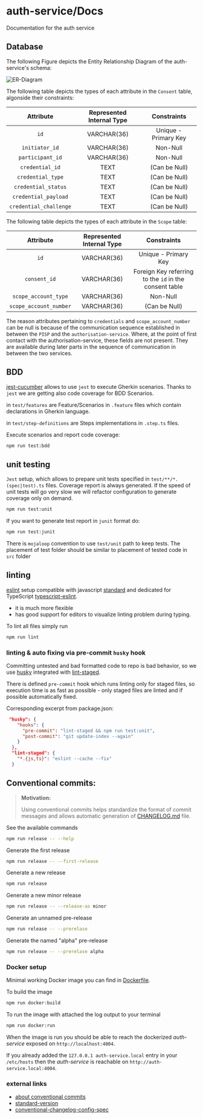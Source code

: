 # auth-service/Docs

Documentation for the auth service
## Database

The following Figure depicts the Entity Relationship Diagram of the auth-service's schema:

![ER-Diagram](http://www.plantuml.com/plantuml/proxy?cache=no&src=https://raw.githubusercontent.com/spikerheado1234/auth-service/master/docs/ErDiagram.puml)

The following table depicts the types of each attribute in the `Consent` table, algonside their constraints:

|Attribute| Represented Internal Type | Constraints|
|:---------:|:---------------------------:|:------------:|
|`id`|VARCHAR(36)|Unique - Primary Key|
|`initiator_id`|VARCHAR(36)|Non-Null|
|`participant_id`|VARCHAR(36)|Non-Null|
|`credential_id`|TEXT|(Can be Null)|
|`credential_type`|TEXT|(Can be Null)|
|`credential_status`|TEXT|(Can be Null)|
|`credential_payload`|TEXT|(Can be Null)|
|`credential_challenge`|TEXT|(Can be Null)|

The following table depicts the types of each attribute in the `Scope` table:

|Attribute| Represented Internal Type | Constraints|
|:---------:|:---------------------------:|:------------:|
|`id`|VARCHAR(36)|Unique - Primary Key|
|`consent_id`|VARCHAR(36)|Foreign Key referring to the `id` in the consent table|
|`scope_account_type`|VARCHAR(36)|Non-Null|
|`scope_account_number`|VARCHAR(36)|(Can be Null)|

The reason attributes pertaining to `credentials` and `scope_account_number` can be null is because of the communication sequence established in between the `PISP` and the `authorisation-service`. Where, at the point of first contact with the authorisation-service, these fields are not present. They are available during later parts in the sequence of communication in between the two services.

## BDD

[jest-cucumber](https://github.com/bencompton/jest-cucumber) allows to use `jest` to execute Gherkin scenarios. Thanks to `jest` we are getting also code coverage for BDD Scenarios.

in `test/features` are Feature/Scenarios in `.feature` files which contain declarations in Gherkin language.

in `test/step-definitions` are Steps implementations in `.step.ts` files.

Execute scenarios and report code coverage:
```bash
npm run test:bdd
```

## unit testing

`Jest` setup, which allows to prepare unit tests specified in `test/**/*.(spec|test).ts` files. Coverage report is always generated. If the speed of unit tests will go very slow we will refactor configuration to generate coverage only on demand.

```bash
npm run test:unit
```

If you want to generate test report in `junit` format do:
```bash
npm run test:junit
```

There is `mojaloop` convention to use `test/unit` path to keep tests. The placement of test folder should be similar to placement of tested code in `src` folder

## linting

[eslint]() setup compatible with javascript [standard](https://standardjs.com/) and dedicated for TypeScript [typescript-eslint](https://github.com/typescript-eslint/typescript-eslint).
  - it is much more flexible
  - has good support for editors to visualize linting problem during typing.

To lint all files simply run
```bash
npm run lint
```

### linting & auto fixing via pre-commit `husky` hook
Committing untested and bad formatted code to repo is bad behavior, so we use [husky](https://www.npmjs.com/package/husky) integrated with [lint-staged](https://www.npmjs.com/package/lint-staged). 

There is defined `pre-commit` hook which runs linting only for staged files, so execution time is as fast as possible - only staged files are linted and if possible automatically fixed.

Corresponding excerpt from package.json:

```json
 "husky": {
    "hooks": {
      "pre-commit": "lint-staged && npm run test:unit",
      "post-commit": "git update-index --again"
    }
  },
  "lint-staged": {
    "*.{js,ts}": "eslint --cache --fix"
  }
```

## Conventional commits:

> __Motivation:__
> 
> Using conventional commits helps standardize the format of commit messages and allows automatic generation of [CHANGELOG.md](../CHANGELOG.md) file.

See the available commands
```bash
npm run release -- --help
```

Generate the first release
```bash
npm run release -- --first-release
```

Generate a new release
```bash
npm run release
```

Generate a new minor release
```bash
npm run release -- --release-as minor
```

Generate an unnamed pre-release
```bash
npm run release -- --prerelase
```

Generate the named "alpha" pre-release
```bash
npm run release -- --prerelase alpha
```

### Docker setup
Minimal working Docker image you can find in [Dockerfile](../Dockerfile).

To build the image
```bash
npm run docker:build
```

To run the image with attached the log output to your terminal
```bash
npm run docker:run
```

When the image is run you should be able to reach the dockerized _auth-service_ exposed on `http://localhost:4004`.

If you already added the `127.0.0.1 auth-service.local` entry in your `/etc/hosts` then the _auth-service_ is reachable on `http://auth-service.local:4004`.


### external links

- [about conventional commits](https://www.conventionalcommits.org/en/v1.0.0/)
- [standard-version](https://github.com/conventional-changelog/standard-version)
- [conventional-changelog-config-spec](https://github.com/conventional-changelog/conventional-changelog-config-spec/tree/master/versions/2.1.0)

